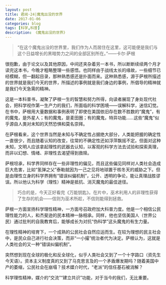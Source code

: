 ```yaml
---
layout: post
title: 君阅·24|魔鬼出没的世界
date: 2017-01-06
categories: blog
tags: [科学,科普]
description: 《魔鬼出没的世界》
---
```



<blockquote>
<p>“在这个魔鬼出没的世界里，我们作为人而居住在这里，这可能便是我们与这个日益增长的黑暗势力之间的全部区别所在。”——卡尔·萨根</p>
</blockquote>

<p>很抱歉，由于论文以及其他原因，中间还夹杂着另一本书，所以断断续续两个月才读完这本书，今晚才粗略整理一些感悟。也同样由于战线太长的缘故，一些细节已经模糊，但一翻起目录，那种熟悉感还是扑面而来。这种熟悉感，源于萨根所描述的世界就是我们今天的世界，所描述的事例就是我们身边的事例，所倡导的精神就是我们今天急需的精神。</p>

<p>这是一本科普书，凝聚了萨根一生的智慧和努力所得，向读者展现了身处现代社会，把科学视作第一生产力的我们，所面临的科学困境——误解科学，迷信幻觉。在书中，萨根用大量数据和事例表明了即使在美国依旧存在数不胜数的“魔鬼”，有的魔鬼，是外星人；有的魔鬼，是麦田圈；有的魔鬼，特异功能……这些“魔鬼”似乎源自人类对未知的天然恐惧和莫名崇拜。</p>

<p>在萨根看来，这个世界当然是未知与不确定性占据绝大部分，人类能把握的确定性一直很少，而且随着认知的改变，往常的不确定性还如浮萍飘摇不定。但面对这种未知，文明人应该拿起理性的武器去认知，以客观的科学方法去试验和探索真理，而非以幻想、情绪、非理性去渴望得到救赎。</p>

<p>萨根坦承，科学界同样存在一些非理性的偏见，而且这些偏见同样对人类社会造成巨大危害，比如“氢弹之父”泰勒就因为一己之见将地球置于核冬天的威胁之下。但是由理性立身的科学界拥有“错误纠偏机制”，公开、透明的争论，能让真理战胜谬误。所以他认为科学（理性）精神是抵抗、消灭魔鬼的最佳途径。</p>

<blockquote>
<p>巧合的是，今天正好看完《万能钥匙》。在片中，巫术利用人的非理性获得了生存的机会——信则为巫术所趁，不信则能得到拯救。</p>
</blockquote>

<p>萨根一方面宣扬科学理性精神，一方面号召政府加大科普力度。他是一个相信公民理性能力的人，和杰斐逊的民本精神一脉相承。同样，他也坚信美国人（世界公民）通过批判的自我教育后，能够成长为对抗“伪科学”这头魔鬼的有生力量。</p>

<p>在理性精神的培育下，一个成熟的公民社会自然应运而生。在较为理想的民主社会中，是民众自己进行社会决策，而非“一小撮”统治者代为决定。萨根认为，这就是人类社会的又一种“错误纠偏机制”。</p>

<p>突然想到现在全球的极化和反全球化，似乎人类社会又到了一个十字路口（资先生今天语）。资本主义制度真的又到了马克思言及的一个矛盾爆发期吗？随着美国中产的萎缩，公民社会在崩塌？技术媒介时代，“老派”的信任基石被消解？</p>

<p>科学理性精神，媒介的“交流”“建立共识”功能，对于当今的我们，无比重要。</p>






